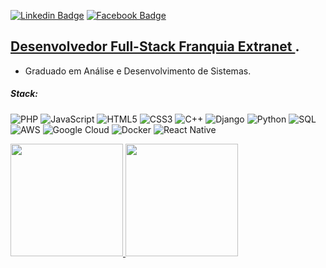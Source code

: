 [![Linkedin Badge](https://img.shields.io/badge/-LinkedIn-blue?style=flat-square&logo=Linkedin&logoColor=white&link=https://www.linkedin.com/in/dhionathan-jobim-19905b1a4/)](https://www.linkedin.com/in/dhionathan-jobim-19905b1a4/)
[![Facebook Badge](https://img.shields.io/badge/-Facebook-blue)](https://www.facebook.com/dhionathan.jobim)

##   <a href="https://www.extranet.com.br/" target="_blank" rel="noopener noreferrer" > Desenvolvedor Full-Stack Franquia Extranet </a>.
* Graduado em Análise e Desenvolvimento de Sistemas.
##### Stack:
![PHP](https://img.shields.io/badge/-PHP-1a165f?style=flat-square&logo=php)
![JavaScript](https://img.shields.io/badge/-JavaScript-9e7e15?style=flat-square&logo=javascript)
![HTML5](https://img.shields.io/badge/-HTML5-E34F26?style=flat-square&logo=html5&logoColor=white)
![CSS3](https://img.shields.io/badge/-CSS3-1572B6?style=flat-square&logo=css3)
![C++](https://img.shields.io/badge/-C,%20C%2B%2B-54778c?style=flat-square&logo=c%2B%2B)
![Django](https://img.shields.io/badge/Django-109934?style=flat-square&logo=django)
![Python](https://img.shields.io/badge/-Python-0c0c0c?style=flat-square&logo=python)
![SQL](https://img.shields.io/badge/-MySQL-0c0c0c?style=flat-square&logo=mysql)
![AWS](https://img.shields.io/badge/AWS-0c0c0c?style=flat-square&logo=amazon)
![Google Cloud](https://img.shields.io/badge/GCP-0c0c0c?style=flat-square&logo=googlecloud)
![Docker](https://img.shields.io/badge/Docker-0c0c0c?style=flat-square&logo=docker)
![React Native](https://img.shields.io/badge/ReactNative-0c0c0c?style=flat-square&logo=react)




<a href="https://github.com/dhionathan01">
<img height="180em" src="https://github-readme-stats-sigma-five.vercel.app/api?username=dhionathan01&show_icons=true&theme=nord&include_all_commits=true&count_private=true"/>
<img height="180em" src="https://github-readme-stats-sigma-five.vercel.app/api/top-langs/?username=dhionathan01&size_weight=0&count_weight=1&layout=compact&langs_count=7&theme=nord"/>




